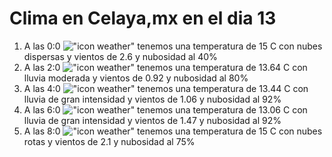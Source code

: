 # Clima en Celaya,mx en el dia 13

1. A las 0:0 !["icon weather"](http://openweathermap.org/img/w/03n.png) tenemos una temperatura de 15 C con nubes dispersas y  vientos de 2.6 y nubosidad al 40%
1. A las 2:0 !["icon weather"](http://openweathermap.org/img/w/10n.png) tenemos una temperatura de 13.64 C con lluvia moderada y  vientos de 0.92 y nubosidad al 80%
1. A las 4:0 !["icon weather"](http://openweathermap.org/img/w/10n.png) tenemos una temperatura de 13.44 C con lluvia de gran intensidad y  vientos de 1.06 y nubosidad al 92%
1. A las 6:0 !["icon weather"](http://openweathermap.org/img/w/10n.png) tenemos una temperatura de 13.06 C con lluvia de gran intensidad y  vientos de 1.47 y nubosidad al 92%
1. A las 8:0 !["icon weather"](http://openweathermap.org/img/w/04n.png) tenemos una temperatura de 15 C con nubes rotas y  vientos de 2.1 y nubosidad al 75%
